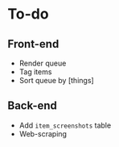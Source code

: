 # To-do

## Front-end

- Render queue
- Tag items
- Sort queue by [things]

## Back-end

- Add `item_screenshots` table
- Web-scraping

